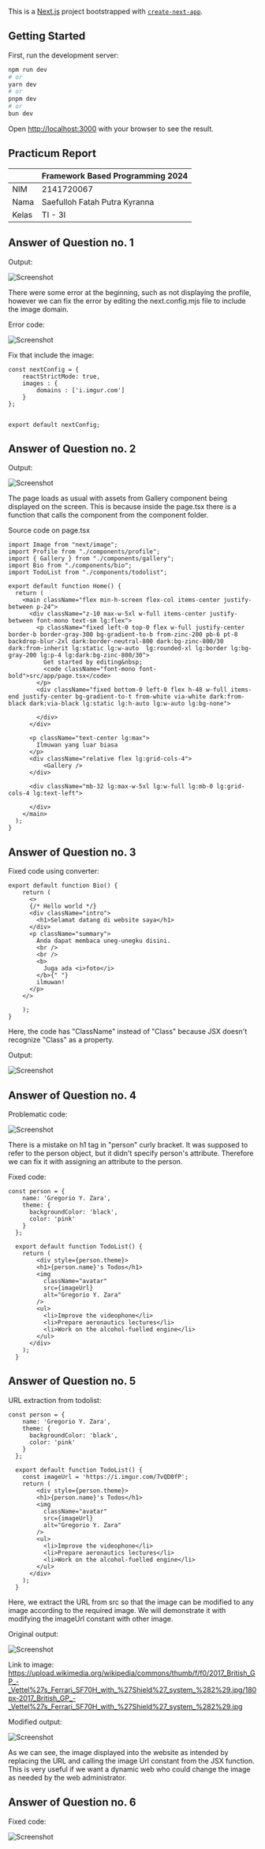 This is a [Next.js](https://nextjs.org/) project bootstrapped with [`create-next-app`](https://github.com/vercel/next.js/tree/canary/packages/create-next-app).

## Getting Started

First, run the development server:

```bash
npm run dev
# or
yarn dev
# or
pnpm dev
# or
bun dev
```

Open [http://localhost:3000](http://localhost:3000) with your browser to see the result.

## Practicum Report

|  | Framework Based Programming 2024 |
|--|--|
| NIM |  2141720067|
| Nama |  Saefulloh Fatah Putra Kyranna |
| Kelas | TI - 3I |

## Answer of Question no. 1

Output: 

![Screenshot](assets/01.png)

There were some error at the beginning, such as not displaying the profile, however we can fix the error by editing the next.config.mjs file to include the image domain. 

Error code: 

![Screenshot](assets/02.png)

Fix that include the image: 

``````
const nextConfig = {
    reactStrictMode: true,
    images : {
        domains : ['i.imgur.com']
    }
};


export default nextConfig;
``````

## Answer of Question no. 2

Output: 

![Screenshot](assets/04.png)

The page loads as usual with assets from Gallery component being displayed on the screen. This is because inside the page.tsx there is a function that calls the component from the component folder. 

Source code on page.tsx

``````
import Image from "next/image";
import Profile from "./components/profile";
import { Gallery } from "./components/gallery";
import Bio from "./components/bio";
import TodoList from "./components/todolist";

export default function Home() {
  return (
    <main className="flex min-h-screen flex-col items-center justify-between p-24">
      <div className="z-10 max-w-5xl w-full items-center justify-between font-mono text-sm lg:flex">
        <p className="fixed left-0 top-0 flex w-full justify-center border-b border-gray-300 bg-gradient-to-b from-zinc-200 pb-6 pt-8 backdrop-blur-2xl dark:border-neutral-800 dark:bg-zinc-800/30 dark:from-inherit lg:static lg:w-auto  lg:rounded-xl lg:border lg:bg-gray-200 lg:p-4 lg:dark:bg-zinc-800/30">
          Get started by editing&nbsp;
          <code className="font-mono font-bold">src/app/page.tsx</code>
        </p>
        <div className="fixed bottom-0 left-0 flex h-48 w-full items-end justify-center bg-gradient-to-t from-white via-white dark:from-black dark:via-black lg:static lg:h-auto lg:w-auto lg:bg-none">
          
        </div>
      </div>

      <p className="text-center lg:max">
        Ilmuwan yang luar biasa
      </p>
      <div className="relative flex lg:grid-cols-4">
          <Gallery />
      </div>

      <div className="mb-32 lg:max-w-5xl lg:w-full lg:mb-0 lg:grid-cols-4 lg:text-left">
        
      </div>
    </main>
  );
}
``````

## Answer of Question no. 3

Fixed code using converter: 

``````
export default function Bio() {
    return (
      <>
      {/* Hello world */}
      <div className="intro">
        <h1>Selamat datang di website saya</h1>
      </div>
      <p className="summary">
        Anda dapat membaca uneg-unegku disini.
        <br />
        <br />
        <b>
          Juga ada <i>foto</i>
        </b>{" "}
        ilmuwan!
      </p>
    </>

    );
}
``````

Here, the code has "ClassName" instead of "Class" because JSX doesn't recognize "Class" as a property. 

Output: 

![Screenshot](assets/06.png)

## Answer of Question no. 4

Problematic code: 

![Screenshot](assets/08.png)

There is a mistake on h1 tag in "person" curly bracket. It was supposed to refer to the person object, but it didn't specify person's attribute. Therefore we can fix it with assigning an attribute to the person. 

Fixed code: 

``````
const person = {
    name: 'Gregorio Y. Zara',
    theme: {
      backgroundColor: 'black',
      color: 'pink'
    }
  };
  
  export default function TodoList() {
    return (
        <div style={person.theme}>
        <h1>{person.name}'s Todos</h1>
        <img
          className="avatar"
          src={imageUrl}
          alt="Gregorio Y. Zara"
        />
        <ul>
          <li>Improve the videophone</li>
          <li>Prepare aeronautics lectures</li>
          <li>Work on the alcohol-fuelled engine</li>
        </ul>
      </div>
    );
  }
``````

## Answer of Question no. 5

URL extraction from todolist: 

``````
const person = {
    name: 'Gregorio Y. Zara',
    theme: {
      backgroundColor: 'black',
      color: 'pink'
    }
  };
  
  export default function TodoList() {
    const imageUrl = 'https://i.imgur.com/7vQD0fP';
    return (
        <div style={person.theme}>
        <h1>{person.name}'s Todos</h1>
        <img
          className="avatar"
          src={imageUrl}
          alt="Gregorio Y. Zara"
        />
        <ul>
          <li>Improve the videophone</li>
          <li>Prepare aeronautics lectures</li>
          <li>Work on the alcohol-fuelled engine</li>
        </ul>
      </div>
    );
  }
``````

Here, we extract the URL from src so that the image can be modified to any image according to the required image. We will demonstrate it with modifying the imageUrl constant with other image. 

Original output: 

![Screenshot](assets/12.png)

Link to image: https://upload.wikimedia.org/wikipedia/commons/thumb/f/f0/2017_British_GP_-_Vettel%27s_Ferrari_SF70H_with_%27Shield%27_system_%282%29.jpg/180px-2017_British_GP_-_Vettel%27s_Ferrari_SF70H_with_%27Shield%27_system_%282%29.jpg

Modified output: 

![Screenshot](assets/11.png)

As we can see, the image displayed into the website as intended by replacing the URL and calling the image Url constant from the JSX function. This is very useful if we want a dynamic web who could change the image as needed by the web administrator. 

## Answer of Question no. 6

Fixed code: 

![Screenshot](assets/13.png)
